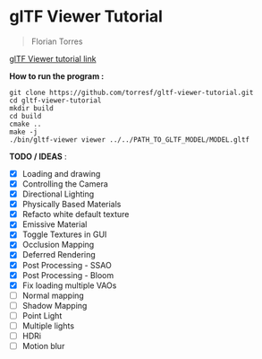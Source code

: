 # glTF Viewer Tutorial
> Florian Torres

[glTF Viewer tutorial link](https://celeborn2bealive.github.io/openglnoel/docs/gltf-viewer-01-intro-01-intro)

__How to run the program :__

```shell
git clone https://github.com/torresf/gltf-viewer-tutorial.git
cd gltf-viewer-tutorial
mkdir build
cd build
cmake ..
make -j
./bin/gltf-viewer viewer ../../PATH_TO_GLTF_MODEL/MODEL.gltf
```

__TODO / IDEAS__ :

- [x] Loading and drawing
- [x] Controlling the Camera
- [x] Directional Lighting
- [x] Physically Based Materials
- [x] Refacto white default texture
- [x] Emissive Material
- [x] Toggle Textures in GUI
- [x] Occlusion Mapping
- [x] Deferred Rendering
- [x] Post Processing - SSAO
- [x] Post Processing - Bloom
- [x] Fix loading multiple VAOs
- [ ] Normal mapping
- [ ] Shadow Mapping
- [ ] Point Light
- [ ] Multiple lights
- [ ] HDRi
- [ ] Motion blur
